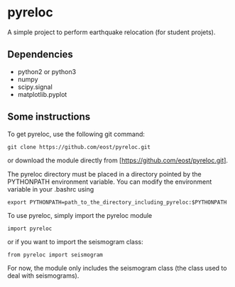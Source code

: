 # pyreloc
A simple project to perform earthquake relocation (for student projets).

## Dependencies
- python2 or python3
- numpy
- scipy.signal
- matplotlib.pyplot

## Some instructions
To get pyreloc, use the following git command:
```
git clone https://github.com/eost/pyreloc.git
```
or download the module directly from [https://github.com/eost/pyreloc.git].

The pyreloc directory must be placed in a directory pointed by the PYTHONPATH environment variable. You can modify the environment variable in your .bashrc using
```
export PYTHONPATH=path_to_the_directory_including_pyreloc:$PYTHONPATH
```

To use pyreloc, simply import the pyreloc module
```
import pyreloc
```
or if you want to import the seismogram class:
```
from pyreloc import seismogram
```

For now, the module only includes the seismogram class (the class used to deal with seismograms).
